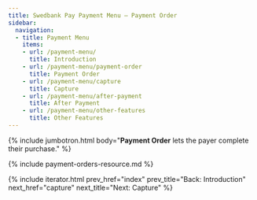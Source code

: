 ```yaml
---
title: Swedbank Pay Payment Menu – Payment Order
sidebar:
  navigation:
  - title: Payment Menu
    items:
    - url: /payment-menu/
      title: Introduction
    - url: /payment-menu/payment-order
      title: Payment Order
    - url: /payment-menu/capture
      title: Capture
    - url: /payment-menu/after-payment
      title: After Payment
    - url: /payment-menu/other-features
      title: Other Features
---
```


{% include jumbotron.html body="**Payment Order** lets the payer complete their purchase." %}

{% include payment-orders-resource.md %}

{% include iterator.html prev_href="index"
                         prev_title="Back: Introduction"
                         next_href="capture"
                         next_title="Next: Capture" %}
